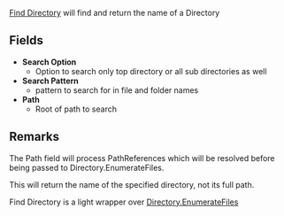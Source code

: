 [Find Directory](assetlink://Packages/com.passivepicasso.thunderkit/Editor/Core/Paths/Components/FindDirectory.cs) will find and return the name of a Directory

## Fields

* **Search Option**
  - Option to search only top directory or all sub directories as well
* **Search Pattern**
  - pattern to search for in file and folder names
* **Path**
  - Root of path to search

## Remarks

The Path field will process PathReferences which will be resolved before being passed to Directory.EnumerateFiles.

This will return the name of the specified directory, not its full path.
 
Find Directory is a light wrapper over [Directory.EnumerateFiles](https://docs.microsoft.com/en-us/dotnet/api/system.io.directory.enumeratefiles?view=netframework-4.6)
